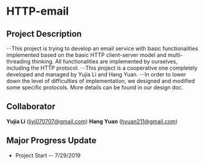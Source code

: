 # HTTP-email
## Project Description
⋅⋅⋅This project is trying to develop an email service with basic functionalities implemented based on the basic HTTP client-server model and multi-threading thinking. All functionalities are implemented by ourselves, including the HTTP protocol.
⋅⋅⋅This project is a cooperative one completely developed and managed by Yujia Li and Hang Yuan.
⋅⋅⋅In order to lower down the level of difficulties of implementation, we designed and modified some specific protocols. More details can be found in our design doc.

## Collaborator
**Yujia Li**  (liyj070707@gmail.com)
**Hang Yuan** (hyuan211@gmail.com)

## Major Progress Update
* Project Start -- 7/29/2019
